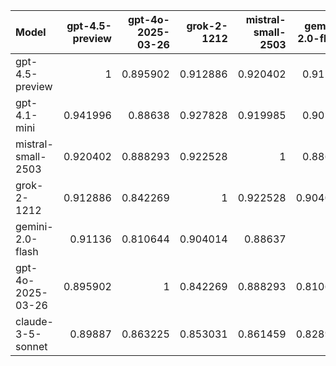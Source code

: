 | Model              |   gpt-4.5-preview |   gpt-4o-2025-03-26 |   grok-2-1212 |   mistral-small-2503 |   gemini-2.0-flash |   claude-3-5-sonnet |   gpt-4.1-mini |     SUM |
|:-------------------|------------------:|--------------------:|--------------:|---------------------:|-------------------:|--------------------:|---------------:|--------:|
| gpt-4.5-preview    |          1        |            0.895902 |      0.912886 |             0.920402 |           0.91136  |            0.89887  |       0.941996 | 6.48142 |
| gpt-4.1-mini       |          0.941996 |            0.88638  |      0.927828 |             0.919985 |           0.90143  |            0.868567 |       1        | 6.44619 |
| mistral-small-2503 |          0.920402 |            0.888293 |      0.922528 |             1        |           0.88637  |            0.861459 |       0.919985 | 6.39904 |
| grok-2-1212        |          0.912886 |            0.842269 |      1        |             0.922528 |           0.904014 |            0.853031 |       0.927828 | 6.36256 |
| gemini-2.0-flash   |          0.91136  |            0.810644 |      0.904014 |             0.88637  |           1        |            0.828929 |       0.90143  | 6.24275 |
| gpt-4o-2025-03-26  |          0.895902 |            1        |      0.842269 |             0.888293 |           0.810644 |            0.863225 |       0.88638  | 6.18671 |
| claude-3-5-sonnet  |          0.89887  |            0.863225 |      0.853031 |             0.861459 |           0.828929 |            1        |       0.868567 | 6.17408 |